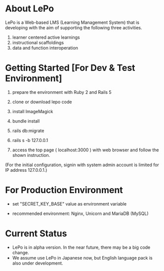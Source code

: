 # About LePo

LePo is a Web-based LMS (Learning Management System) that is developing with the aim of supporting the following three activities.

1. learner centered active learnings
1. instructional scaffoldings
1. data and function interoperation

# Getting Started [For Dev & Test Environment]

1. prepare the environment with Ruby 2 and Rails 5

1. clone or download lepo code

1. install ImageMagick

1. bundle install

1. rails db:migrate

1. rails s  -b 127.0.0.1

1. access the top page ( localhost:3000 ) with web browser and follow the shown instruction.

 (For the initial configuration, signin with system admin account is limited for IP address 127.0.0.1.)

# For Production Environment

* set "SECRET_KEY_BASE" value as environment variable

* recommended environment: Nginx, Unicorn and MariaDB (MySQL)

# Current Status
 - LePo is in alpha version. In the near future, there may be a big code change.
 - We assume use LePo in Japanese now, but English language pack is also under development.
